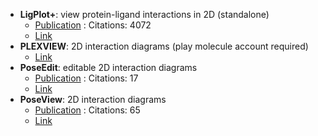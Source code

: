 - **LigPlot+**: view protein-ligand interactions in 2D (standalone)
	- [Publication](https://doi.org/10.1021/ci200227u) : Citations: 4072
	- [Link](http://www.ebi.ac.uk/thornton-srv/software/LigPlus/)
- **PLEXVIEW**: 2D interaction diagrams (play molecule account required)
	- [Link](https://open.playmolecule.org/login?from=/tools/plexview)
- **PoseEdit**: editable 2D interaction diagrams
	- [Publication](https://doi.org/10.1007%2Fs10822-023-00522-4) : Citations: 17
	- [Link](https://proteins.plus/help/poseview2)
- **PoseView**: 2D interaction diagrams
	- [Publication](https://doi.org/10.1186/1758-2946-2-S1-P50) : Citations: 65
	- [Link](https://proteins.plus/help/poseview)

